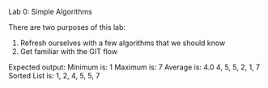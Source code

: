 Lab 0: Simple Algorithms

There are two purposes of this lab:

1. Refresh ourselves with a few algorithms that we should know
2. Get familiar with the GIT flow

Expected output:
Minimum is: 1
Maximum is: 7
Average is: 4.0
4, 5, 5, 2, 1, 7
Sorted List is:
1, 2, 4, 5, 5, 7
